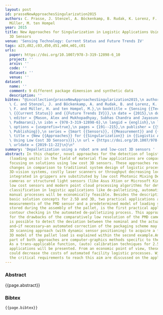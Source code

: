 ```yaml
---
layout: post
id: prasseNewApproachesSingularization2015
authors: C. Prasse, J. Stenzel, A. Böckenkamp, B. Rudak, K. Lorenz, F. Weichert, H.
  Müller, M. ten Hompel
year: 2015
title: New Approaches for Singularization in Logistic Applications Using Low Cost
  3D Sensors
venue: 'Sensing Technology: Current Status and Future Trends IV'
tags: a23,d02,c03,d50,d51,m04,m01,c01
urls:
  paper: https://doi.org/10.1007/978-3-319-12898-6_10
  project: ''
  arxiv: ''
  code: ''
  dataset: ''
  venue: ''
dataset:
  name: ''
  comment: 9 different package dimension and synthetic data
  description: ''
bibtex: "@incollection{prasseNewApproachesSingularization2015,\n author = {Prasse,\
  \ C. and Stenzel, J. and Böckenkamp, A. and Rudak, B. and Lorenz, K. and Weichert,\
  \ F. and Müller, H. and ten Hompel, M.},\n booktitle = {Sensing {{Technology}}:\
  \ {{Current Status}} and {{Future Trends IV}}},\n date = {2015},\n doi = {10.1007/978-3-319-12898-6_10},\n\
  \ editor = {Mason, Alex and Mukhopadhyay, Subhas Chandra and Jayasundera, Krishanthi\
  \ Padmarani},\n isbn = {978-3-319-12898-6},\n langid = {english},\n location = {{Cham}},\n\
  \ options = {useprefix=true},\n pages = {191--215},\n publisher = {{Springer International\
  \ Publishing}},\n series = {Smart {{Sensors}}, {{Measurement}} and {{Instrumentation}}},\n\
  \ title = {New {{Approaches}} for {{Singularization}} in {{Logistic Applications\
  \ Using Low Cost 3D Sensors}}},\n url = {https://doi.org/10.1007/978-3-319-12898-6_10},\n\
  \ urldate = {2019-11-22}\n}\n"
summary: 'Depalletization using a robot arm and low-cost 3D sensors '
abstract: In this chapter, novel approaches for the detection of logistical objects
  (loading units) in the field of material flow applications are comparative presented,
  focusing on solutions using low cost 3D sensors. These approaches realize substantial
  changes in comparison to traditional system design of logistic processes. Complex
  3D-vision systems, costly laser scanners or throughput decreasing local sensor solutions
  integrated in grippers are substituted by low cost Photonic Mixing Device (PMD)
  cameras or structured light sensors (like Asus Xtion or Microsoft Kinect). By using
  low cost sensors and modern point cloud processing algorithms for detection and
  classification in logistic applications like de-palletizing, automation of usually
  manual processes will be economically feasible. Besides the description of different
  basic solution concepts for 2.5D and 3D, two practical applications are presented.Combining
  measurements of the PMD sensor and a predetermined model of loading situations,
  stored during the assembly of the pallet, is the first practical application for
  contour checking in the automated de-palletizing process. This approach can compensate
  for the drawbacks of the comparatively low resolution of the PMD camera. Thus, it
  is possible to detect the deviation between the nominal and the actual loading positions
  and–if necessary–an automated correction of the packaging scheme may be initiated.A
  3D scanning approach (with dynamic sensor positioning) to acquire a full, registered
  3D model of the pallet load is explained within the second example.An essential
  part of both approaches are computer-graphics methods specific to the given problem.
  As a trans-applicable function, (auto) calibration techniques for 2.5 and 3D sensor
  applications will be presented. From an economic point of view, these approaches
  could decrease the costs of automated facility logistic processes. Within the evaluation
  the critical requirements to reach this aim are discussed on the application layer.
---
```


### Abstract

{{page.abstract}}

### Bibtex

```
{{page.bibtex}}
```
            